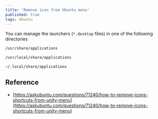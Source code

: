 ```yaml
---
title: 'Remove icon from Ubuntu menu'
published: true
tags: Ubuntu
---
```


You can manage the launchers (`*.desktop` files) in one of the following directories

```bash
/usr/share/applications

/usr/local/share/applications

~/.local/share/applications
```

## Reference

- [https://askubuntu.com/questions/71240/how-to-remove-icons-shortcuts-from-unity-menu](https://askubuntu.com/questions/71240/how-to-remove-icons-shortcuts-from-unity-menu)